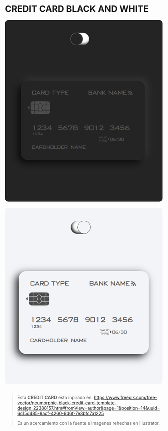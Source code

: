 # CREDIT CARD BLACK AND WHITE

<div style="text-align:center;">
    <!--![credit card black](/images/credit-card-black.png)-->
    <img src="images/credit-card-black.png" style="border-radius: 10px">
</div>

<br>

<div style="text-align:center;">
    <img src="images/credit-card-white.png" style="border-radius: 10px">
</div>

<br>

> Esta **CREDIT CARD** esta inpirado en: https://www.freepik.com/free-vector/neumorphic-black-credit-card-template-design_22388157.htm#fromView=author&page=1&position=14&uuid=6c15d485-8acf-4260-9d6f-7e3bfc7a1225

> Es un acercamiento con la fuente e imagenes rehechas en Illustrator.

